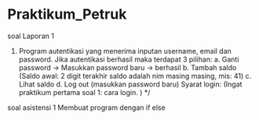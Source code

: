 # Praktikum_Petruk
soal
Laporan 1
  1. Program autentikasi yang menerima inputan username, email dan password. Jika autentikasi berhasil maka terdapat 3 pilihan:
  a. Ganti password -> Masukkan password baru -> berhasil
  b. Tambah saldo (Saldo awal: 2 digit terakhir saldo adalah nim masing masing, mis: 41) 
  c. Lihat saldo
  d. Log out (masukkan password baru) 
  Syarat login:
  (Ingat praktikum pertama soal 1: cara login. ) */
  
  soal
  asistensi 1
    Membuat program dengan if else

